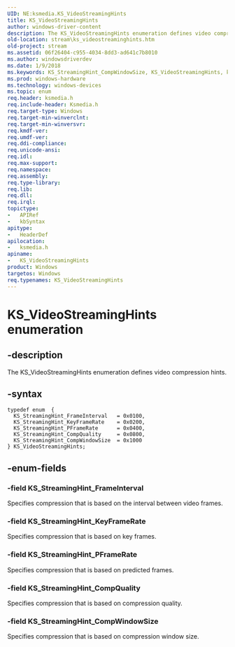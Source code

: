 ```yaml
---
UID: NE:ksmedia.KS_VideoStreamingHints
title: KS_VideoStreamingHints
author: windows-driver-content
description: The KS_VideoStreamingHints enumeration defines video compression hints.
old-location: stream\ks_videostreaminghints.htm
old-project: stream
ms.assetid: 06f26404-c955-4034-8dd3-ad641c7b8010
ms.author: windowsdriverdev
ms.date: 1/9/2018
ms.keywords: KS_StreamingHint_CompWindowSize, KS_VideoStreamingHints, ksmedia/KS_StreamingHint_PFrameRate, KS_StreamingHint_CompQuality, ksmedia/KS_StreamingHint_CompWindowSize, KS_StreamingHint_PFrameRate, KS_StreamingHint_FrameInterval, KS_VideoStreamingHints enumeration [Streaming Media Devices], vidcapstruct_d26d7d11-bfb8-4773-8ace-05793a7a7084.xml, ksmedia/KS_StreamingHint_FrameInterval, stream.ks_videostreaminghints, ksmedia/KS_VideoStreamingHints, ksmedia/KS_StreamingHint_CompQuality, KS_StreamingHint_KeyFrameRate, ksmedia/KS_StreamingHint_KeyFrameRate
ms.prod: windows-hardware
ms.technology: windows-devices
ms.topic: enum
req.header: ksmedia.h
req.include-header: Ksmedia.h
req.target-type: Windows
req.target-min-winverclnt: 
req.target-min-winversvr: 
req.kmdf-ver: 
req.umdf-ver: 
req.ddi-compliance: 
req.unicode-ansi: 
req.idl: 
req.max-support: 
req.namespace: 
req.assembly: 
req.type-library: 
req.lib: 
req.dll: 
req.irql: 
topictype:
-	APIRef
-	kbSyntax
apitype:
-	HeaderDef
apilocation:
-	ksmedia.h
apiname:
-	KS_VideoStreamingHints
product: Windows
targetos: Windows
req.typenames: KS_VideoStreamingHints
---
```


# KS_VideoStreamingHints enumeration


## -description


The KS_VideoStreamingHints enumeration defines video compression hints.


## -syntax


````
typedef enum  { 
  KS_StreamingHint_FrameInterval   = 0x0100,
  KS_StreamingHint_KeyFrameRate    = 0x0200,
  KS_StreamingHint_PFrameRate      = 0x0400,
  KS_StreamingHint_CompQuality     = 0x0800,
  KS_StreamingHint_CompWindowSize  = 0x1000
} KS_VideoStreamingHints;
````


## -enum-fields




### -field KS_StreamingHint_FrameInterval

Specifies compression that is based on the interval between video frames.


### -field KS_StreamingHint_KeyFrameRate

Specifies compression that is based on key frames.


### -field KS_StreamingHint_PFrameRate

Specifies compression that is based on predicted frames.


### -field KS_StreamingHint_CompQuality

Specifies compression that is based on compression quality.


### -field KS_StreamingHint_CompWindowSize

Specifies compression that is based on compression window size.

